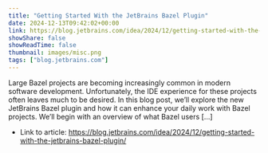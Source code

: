 ```yaml
---
title: "Getting Started With the JetBrains Bazel Plugin"
date: 2024-12-13T09:42:02+00:00
link: https://blog.jetbrains.com/idea/2024/12/getting-started-with-the-jetbrains-bazel-plugin/
showShare: false
showReadTime: false
thumbnail: images/misc.png
tags: ["blog.jetbrains.com"]
---
```

Large Bazel projects are becoming increasingly common in modern software development. Unfortunately, the IDE experience for these projects often leaves much to be desired. In this blog post, we’ll explore the new JetBrains Bazel plugin and how it can enhance your daily work with Bazel projects. We’ll begin with an overview of what Bazel users […]

- Link to article: https://blog.jetbrains.com/idea/2024/12/getting-started-with-the-jetbrains-bazel-plugin/